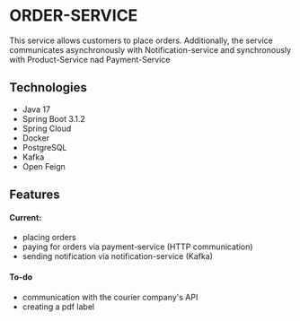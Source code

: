 
# ORDER-SERVICE

This service allows customers to place orders. Additionally, the service communicates asynchronously with Notification-service and synchronously with Product-Service nad Payment-Service



## Technologies
- Java 17
- Spring Boot 3.1.2
- Spring Cloud 
- Docker
- PostgreSQL
- Kafka
- Open Feign
## Features
#### Current:
- placing orders
- paying for orders via payment-service (HTTP communication)
- sending notification via notification-service (Kafka)
#### To-do
- communication with the courier company's API
- creating a pdf label

